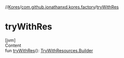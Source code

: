 //[Kores](../index.md)/[com.github.jonathanxd.kores.factory](index.md)/[tryWithRes](try-with-res.md)



# tryWithRes  
[jvm]  
Content  
fun [tryWithRes](try-with-res.md)(): [TryWithResources.Builder](../com.github.jonathanxd.kores.base/-try-with-resources/-builder/index.md)  



